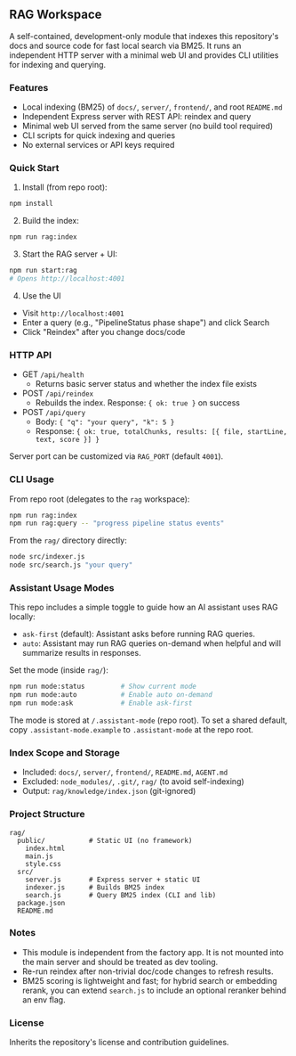 ## RAG Workspace

A self-contained, development-only module that indexes this repository's docs and source code for fast local search via BM25. It runs an independent HTTP server with a minimal web UI and provides CLI utilities for indexing and querying.

### Features

- Local indexing (BM25) of `docs/`, `server/`, `frontend/`, and root `README.md`
- Independent Express server with REST API: reindex and query
- Minimal web UI served from the same server (no build tool required)
- CLI scripts for quick indexing and queries
- No external services or API keys required

### Quick Start

1) Install (from repo root):

```bash
npm install
```

2) Build the index:

```bash
npm run rag:index
```

3) Start the RAG server + UI:

```bash
npm run start:rag
# Opens http://localhost:4001
```

4) Use the UI

- Visit `http://localhost:4001`
- Enter a query (e.g., "PipelineStatus phase shape") and click Search
- Click "Reindex" after you change docs/code

### HTTP API

- GET `/api/health`
  - Returns basic server status and whether the index file exists
- POST `/api/reindex`
  - Rebuilds the index. Response: `{ ok: true }` on success
- POST `/api/query`
  - Body: `{ "q": "your query", "k": 5 }`
  - Response: `{ ok: true, totalChunks, results: [{ file, startLine, text, score }] }`

Server port can be customized via `RAG_PORT` (default `4001`).

### CLI Usage

From repo root (delegates to the `rag` workspace):

```bash
npm run rag:index
npm run rag:query -- "progress pipeline status events"
```

From the `rag/` directory directly:

```bash
node src/indexer.js
node src/search.js "your query"
```

### Assistant Usage Modes

This repo includes a simple toggle to guide how an AI assistant uses RAG locally:

- `ask-first` (default): Assistant asks before running RAG queries.
- `auto`: Assistant may run RAG queries on-demand when helpful and will summarize results in responses.

Set the mode (inside `rag/`):

```bash
npm run mode:status         # Show current mode
npm run mode:auto           # Enable auto on-demand
npm run mode:ask            # Enable ask-first
```

The mode is stored at `/.assistant-mode` (repo root). To set a shared default, copy `.assistant-mode.example` to `.assistant-mode` at the repo root.

### Index Scope and Storage

- Included: `docs/`, `server/`, `frontend/`, `README.md`, `AGENT.md`
- Excluded: `node_modules/`, `.git/`, `rag/` (to avoid self-indexing)
- Output: `rag/knowledge/index.json` (git-ignored)

### Project Structure

```
rag/
  public/           # Static UI (no framework)
    index.html
    main.js
    style.css
  src/
    server.js       # Express server + static UI
    indexer.js      # Builds BM25 index
    search.js       # Query BM25 index (CLI and lib)
  package.json
  README.md
```

### Notes

- This module is independent from the factory app. It is not mounted into the main server and should be treated as dev tooling.
- Re-run reindex after non-trivial doc/code changes to refresh results.
- BM25 scoring is lightweight and fast; for hybrid search or embedding rerank, you can extend `search.js` to include an optional reranker behind an env flag.

### License

Inherits the repository's license and contribution guidelines.
